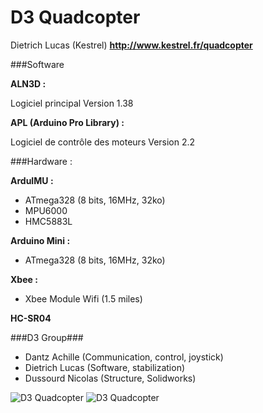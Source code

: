 D3 Quadcopter
==========

Dietrich Lucas (Kestrel)
**http://www.kestrel.fr/quadcopter**

###Software

**ALN3D :**

Logiciel principal
Version 1.38

**APL (Arduino Pro Library) :**

Logiciel de contrôle des moteurs
Version 2.2

###Hardware :

**ArduIMU :**
- ATmega328 (8 bits, 16MHz, 32ko)
- MPU6000
- HMC5883L

**Arduino Mini :**
- ATmega328 (8 bits, 16MHz, 32ko)

**Xbee :**
- Xbee Module Wifi (1.5 miles)

**HC-SR04**

###D3 Group###

- Dantz Achille (Communication, control, joystick)
- Dietrich Lucas (Software, stabilization)
- Dussourd Nicolas (Structure, Solidworks)

![D3 Quadcopter](http://www.kestrel.fr/infrarouges/data/quadcopter/a-7.JPG "D3 Quadcopter")
![D3 Quadcopter](http://www.kestrel.fr/infrarouges/data/quadcopter/a-24.JPG "D3 Quadcopter")
